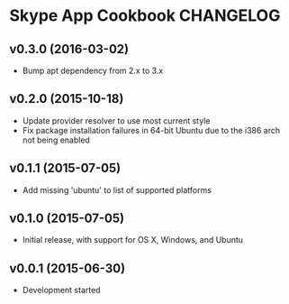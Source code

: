 Skype App Cookbook CHANGELOG
============================

v0.3.0 (2016-03-02)
-------------------
- Bump apt dependency from 2.x to 3.x

v0.2.0 (2015-10-18)
-------------------
- Update provider resolver to use most current style
- Fix package installation failures in 64-bit Ubuntu due to the i386 arch not
  being enabled

v0.1.1 (2015-07-05)
-------------------
- Add missing 'ubuntu' to list of supported platforms

v0.1.0 (2015-07-05)
-------------------
- Initial release, with support for OS X, Windows, and Ubuntu

v0.0.1 (2015-06-30)
-------------------
- Development started
